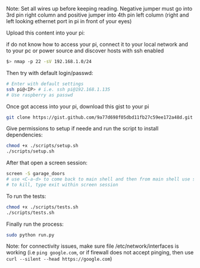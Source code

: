 
Note: Set all wires up before keeping reading. Negative jumper must go into 3rd pin right column and positive jumper into 4th pin left column (right and left looking ethernet port in pi in front of your eyes)

Upload this content into your pi:

if do not know how to access your pi, connect it to your local network and to your pc or power source and discover hosts with ssh enabled

```bash
$> nmap -p 22 -sV 192.168.1.0/24
```

Then try with default login/passwd:

```bash
# Enter with default settings
ssh pi@<IP> # i.e. ssh pi@192.168.1.135
# Use raspberry as passwd
```

Once got access into your pi, download this gist to your pi

```bash
git clone https://gist.github.com/9a77d698f05dbd11fb27c59ee172a48d.git garage_doors && cd garage_doors
```

Give permissions to setup if neede and run the script to install dependencies:

```bash
chmod +x ./scripts/setup.sh
./scripts/setup.sh
```

After that open a screen session:

```bash
screen -S garage_doors
# use <C-a-d> to come back to main shell and then from main shell use screen -r garage_doors
# to kill, type exit within screen session
```

To run the tests:

```bash
chmod +x ./scripts/tests.sh
./scripts/tests.sh
```

Finally run the process:

```bash
sudo python run.py
```

Note: for connectivity issues, make sure file /etc/network/interfaces is working (i.e `ping google.com`, or if firewall does not accept pinging, then use `curl --silent --head https://google.com`)
